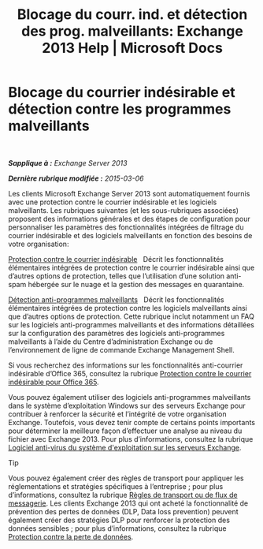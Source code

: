 ﻿---
title: 'Blocage du courr. ind. et détection des prog. malveillants: Exchange 2013 Help | Microsoft Docs'
TOCTitle: Blocage du courrier indésirable et détection contre les programmes malveillants
ms:assetid: 07d0f42d-2adc-48bf-b07f-189a560d365b
ms:mtpsurl: https://technet.microsoft.com/fr-fr/library/JJ150481(v=EXCHG.150)
ms:contentKeyID: 50477469
ms.date: 04/24/2018
mtps_version: v=EXCHG.150
ms.translationtype: HT
---

# Blocage du courrier indésirable et détection contre les programmes malveillants

 

_**Sapplique à :** Exchange Server 2013_

_**Dernière rubrique modifiée :** 2015-03-06_

Les clients Microsoft Exchange Server 2013 sont automatiquement fournis avec une protection contre le courrier indésirable et les logiciels malveillants. Les rubriques suivantes (et les sous-rubriques associées) proposent des informations générales et des étapes de configuration pour personnaliser les paramètres des fonctionnalités intégrées de filtrage du courrier indésirable et des logiciels malveillants en fonction des besoins de votre organisation:

[Protection contre le courrier indésirable](anti-spam-protection-exchange-2013-help.md)   Décrit les fonctionnalités élémentaires intégrées de protection contre le courrier indésirable ainsi que d’autres options de protection, telles que l’utilisation d’une solution anti-spam hébergée sur le nuage et la gestion des messages en quarantaine.

[Détection anti-programmes malveillants](anti-malware-protection-exchange-2013-help.md)   Décrit les fonctionnalités élémentaires intégrées de protection contre les logiciels malveillants ainsi que d’autres options de protection. Cette rubrique inclut notamment un FAQ sur les logiciels anti-programmes malveillants et des informations détaillées sur la configuration des paramètres des logiciels anti-programmes malveillants à l’aide du Centre d’administration Exchange ou de l’environnement de ligne de commande Exchange Management Shell.

Si vous recherchez des informations sur les fonctionnalités anti-courrier indésirable d’Office 365, consultez la rubrique [Protection contre le courrier indésirable pour Office 365](https://support.office.com/fr-fr/article/office-365-email-anti-spam-protection-6a601501-a6a8-4559-b2e7-56b59c96a586?ui=en-us%26rs=en-us%26ad=us).

Vous pouvez également utiliser des logiciels anti-programmes malveillants dans le système d’exploitation Windows sur des serveurs Exchange pour contribuer à renforcer la sécurité et l’intégrité de votre organisation Exchange. Toutefois, vous devez tenir compte de certains points importants pour déterminer la meilleure façon d’effectuer une analyse au niveau du fichier avec Exchange 2013. Pour plus d’informations, consultez la rubrique [Logiciel anti-virus du système d'exploitation sur les serveurs Exchange](anti-virus-software-in-the-operating-system-on-exchange-servers-exchange-2013-help.md).

> [!TIP]
> Vous pouvez également créer des règles de transport pour appliquer les réglementations et stratégies spécifiques à l’entreprise ; pour plus d’informations, consultez la rubrique <a href="mail-flow-rules-transport-rules-in-exchange-2013-exchange-2013-help.md">Règles de transport ou de flux de messagerie</a>. Les clients Exchange 2013 qui ont acheté la fonctionnalité de prévention des pertes de données (DLP, Data loss prevention) peuvent également créer des stratégies DLP pour renforcer la protection des données sensibles ; pour plus d’informations, consultez la rubrique <a href="technical-overview-of-dlp-data-loss-prevention-in-exchange.md">Protection contre la perte de données</a>.

